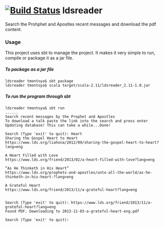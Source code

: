 [![Build Status](https://travis-ci.org/travismontoya/ldsreader.svg?branch=master)](https://travis-ci.org/travismontoya/ldsreader)
ldsreader
=========
Search the Prohphet and Apostles recent messages and download the pdf content.

### Usage

This project uses sbt to manage the project. It makes it very simple to run, compile or package it as a jar file.

##### To package as a jar file
```
ldsreader tmontoya$ sbt package
ldsreader tmontoya$ scala target/scala-2.11/ldsreader_2.11-1.0.jar
```

##### To run the program through sbt
```
ldsreader tmontoya$ sbt run
......
Search recent messages by the Prophet and Apostles
To download a talk paste the link into the search and press enter
Updating database! This can take a while...Done!

Search (Type 'exit' to quit): Heart
Sharing the Gospel Heart to Heart
https://www.lds.org/liahona/2012/09/sharing-the-gospel-heart-to-heart?lang=eng

A Heart Filled with Love
https://www.lds.org/friend/2013/02/a-heart-filled-with-love?lang=eng

“As He Thinketh in His Heart”
https://www.lds.org/prophets-and-apostles/unto-all-the-world/as-he-thinketh-in-his-heart-?lang=eng

A Grateful Heart
https://www.lds.org/friend/2013/11/a-grateful-heart?lang=eng


Search (Type 'exit' to quit): https://www.lds.org/friend/2013/11/a-grateful-heart?lang=eng
Found PDF. Downloading to 2013-11-03-a-grateful-heart-eng.pdf

Search (Type 'exit' to quit):
```
